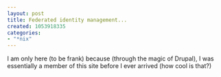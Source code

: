 ```yaml
--- 
layout: post
title: Federated identity management...
created: 1053918335
categories: 
- "*nix"
---
```

I am only here (to be frank) because (through the magic of Drupal), I was essentially a member of this site before I ever arrived (how cool is that?)
